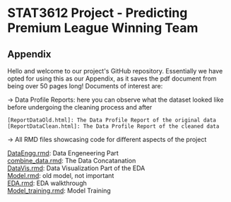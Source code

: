# STAT3612 Project - Predicting Premium League Winning Team

## Appendix

Hello and welcome to our project's GitHub repository. Essentially we have opted for using this as our Appendix, as it saves the pdf document from being over 50 pages long!
Documents of interest are:  

  -> Data Profile Reports: here you can observe what the dataset looked like before undergoing the cleaning process and after  
  
    [ReportDataOld.html]: The Data Profile Report of the original data
    [ReportDataClean.html]: The Data Profile Report of the cleaned data
    
  -> All RMD files showcasing code for different aspects of the project

  [DataEngg.rmd](./DataEngg.Rmd): Data Engeneering Part  
  [combine_data.rmd](./combine_data.Rmd): The Data Concatanation  
  [DataVis.rmd](./DataVis.Rmd): Data Visualization Part of the EDA  
  [Model.rmd](./Model.Rmd): old model, not important  
  [EDA.rmd](./EDA.Rmd): EDA walkthrough  
  [Model_training.rmd](./Model_training.rmd): Model Training


